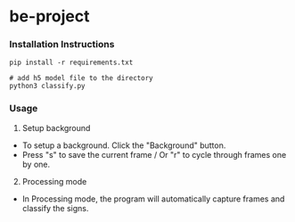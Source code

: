 # be-project


### Installation Instructions
```
pip install -r requirements.txt

# add h5 model file to the directory
python3 classify.py
```

### Usage
1. Setup background
  - To setup a background. Click the "Background" button.
  - Press "s" to save the current frame / Or "r" to cycle through frames one by one.

2. Processing mode
  - In Processing mode, the program will automatically capture frames and classify the signs.

